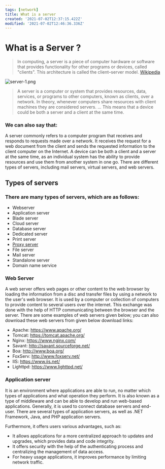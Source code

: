 ```yaml
---
tags: [network]
title: What is a server
created: '2021-07-02T12:37:15.422Z'
modified: '2021-07-02T12:46:36.336Z'
---
```


# What is a Server ?

> In computing, a server is a piece of computer hardware or software that provides functionality for other programs or devices, called "clients". This architecture is called the client–server model. [Wikipedia](https://en.wikipedia.org/wiki/Server_(computing))

![server-1.png](/images/server-1.png)

> A server is a computer or system that provides resources, data, services, or programs to other computers, known as clients, over a network. In theory, whenever computers share resources with client machines they are considered servers. ... This means that a device could be both a server and a client at the same time.

### We can also say that: 

A server commonly refers to a computer program that receives and responds to requests made over a network. It receives the request for a web document from the client and sends the requested information to the client computer on the Internet. A device can be both a client and a server at the same time, as an individual system has the ability to provide resources and use them from another system in one go. There are different types of servers, including mail servers, virtual servers, and web servers.


## Types of servers

### There are many types of servers, which are as follows:
 - Webserver
 - Application server
 - Blade server
 - Cloud server
 - Database server
 - Dedicated server
 - Print server
 - [Proxy server](proxyserver)
 - File server
 - Mail server
 - Standalone server
 - Domain name service

### Web Server

A web server offers web pages or other content to the web browser by loading the information from a disc and transfer files by using a network to the user's web browser. It is used by a computer or collection of computers to provide content to several users over the internet. This exchange was done with the help of HTTP communicating between the browser and the server. There are some examples of web servers given below; you can also download these web servers from given below download links:

- Apache: https://www.apache.org/
- Tomcat: https://tomcat.apache.org/
- Nginx: https://www.nginx.com/
- Savant: http://savant.sourceforge.net/
- Boa: http://www.boa.org/
- FoxServ: http://www.foxserv.net/
- IIS: https://www.iis.net/
- Lighttpd: https://www.lighttpd.net/

### Application server

It is an environment where applications are able to run, no matter which types of applications and what operation they perform. It is also known as a type of middleware and can be able to develop and run web-based applications. Generally, it is used to connect database servers and end-user. There are several types of application servers, as well as .NET Framework, Java, and PHP application servers.

Furthermore, it offers users various advantages, such as:

- It allows applications for a more centralized approach to updates and upgrades, which provides data and code integrity.
- It offers security with the help of the authenticating process and centralizing the management of data access.
- For heavy usage applications, it improves performance by limiting network traffic.

